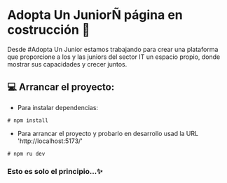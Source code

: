 # Adopta Un JuniorÑ página en costrucción :construction:

Desde #Adopta Un Junior estamos trabajando para crear una plataforma que proporcione a los y las juniors del sector IT un espacio propio, donde mostrar sus capacidades y crecer juntos.

## :computer: Arrancar el proyecto:

- Para instalar dependencias:
```
# npm install
```
- Para arrancar el proyecto y probarlo en desarrollo usad la URL 'http://localhost:5173/'
```
# npm ru dev
```

### Esto es solo el principio...:sparkles: